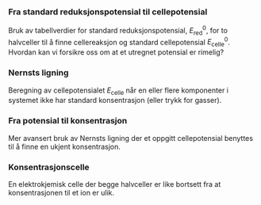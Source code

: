 ### Fra standard reduksjonspotensial til cellepotensial
Bruk av tabellverdier for standard reduksjonspotensial, $E^0_{\text{red}}$, for to halvceller til å finne cellereaksjon og standard cellepotensial $E^0_{\text{celle}}$. Hvordan kan vi forsikre oss om at et utregnet potensial er rimelig?
<youtube-video id="ZXM2DM5QCXU"></youtube-video>

### Nernsts ligning
Beregning av cellepotensialet $E_{\text{celle}}$ når en eller flere komponenter i systemet ikke har standard konsentrasjon (eller trykk for gasser).
<youtube-video id="-sX2FQTrcGI"></youtube-video>

### Fra potensial til konsentrasjon
Mer avansert bruk av Nernsts ligning der et oppgitt cellepotensial benyttes til å finne en ukjent konsentrasjon.
<youtube-video id="44CclLORoxs"></youtube-video>

### Konsentrasjonscelle
En elektrokjemisk celle der begge halvceller er like bortsett fra at konsentrasjonen til et ion er ulik.
<youtube-video id="mTQQ43AMpP8"></youtube-video>
